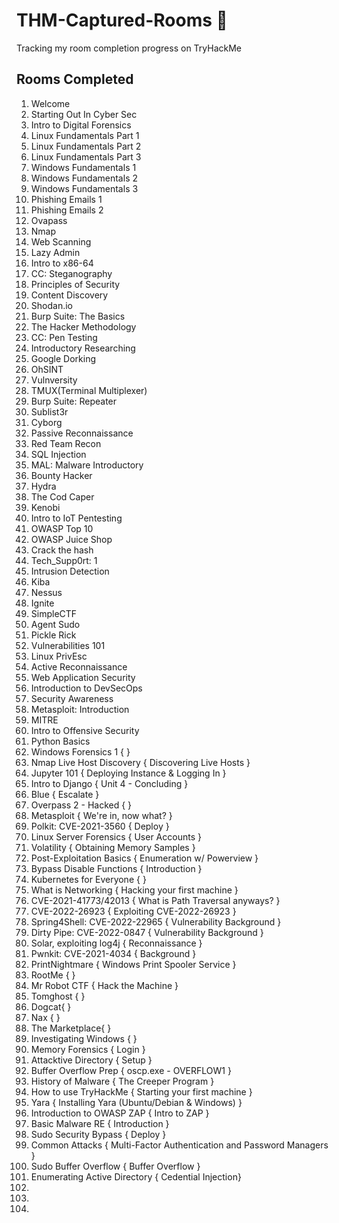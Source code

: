 # THM-Captured-Rooms 🚩
Tracking my room completion progress on TryHackMe 


## Rooms Completed 

1. Welcome
2. Starting Out In Cyber Sec
3. Intro to Digital Forensics
4. Linux Fundamentals Part 1 
5. Linux Fundamentals Part 2
6. Linux Fundamentals Part 3
7. Windows Fundamentals 1
8. Windows Fundamentals 2
9. Windows Fundamentals 3
10. Phishing Emails 1
11. Phishing Emails 2
12. Ovapass
13. Nmap
14. Web Scanning
15. Lazy Admin
16. Intro to x86-64
17. CC: Steganography
18. Principles of Security
19. Content Discovery
20. Shodan.io
21. Burp Suite: The Basics
22. The Hacker Methodology
23. CC: Pen Testing
24. Introductory Researching
25. Google Dorking
26. OhSINT
27. Vulnversity
28. TMUX(Terminal Multiplexer)
29. Burp Suite: Repeater
30. Sublist3r
31. Cyborg
32. Passive Reconnaissance
33. Red Team Recon
34. SQL Injection
35. MAL: Malware Introductory
36. Bounty Hacker
37. Hydra
38. The Cod Caper
39. Kenobi
40. Intro to IoT Pentesting
41. OWASP Top 10
42. OWASP Juice Shop
43. Crack the hash
44. Tech_Supp0rt: 1
45. Intrusion Detection
46. Kiba
47. Nessus
48. Ignite 
49. SimpleCTF
50. Agent Sudo
51. Pickle Rick 
52. Vulnerabilities 101
53. Linux PrivEsc
54. Active Reconnaissance
55. Web Application Security
56. Introduction to DevSecOps
57. Security Awareness 
58. Metasploit: Introduction
59. MITRE
60. Intro to Offensive Security
61. Python Basics
62. Windows Forensics 1 { }
63. Nmap Live Host Discovery { Discovering Live Hosts }
64. Jupyter 101 { Deploying Instance & Logging In }
65. Intro to Django { Unit 4 - Concluding }
66. Blue { Escalate }
67. Overpass 2 - Hacked {  }
68. Metasploit { We're in, now what? }
69. Polkit: CVE-2021-3560 { Deploy }
70. Linux Server Forensics { User Accounts }
71. Volatility { Obtaining Memory Samples }
72. Post-Exploitation Basics { Enumeration w/ Powerview }
73. Bypass Disable Functions { Introduction }
74. Kubernetes for Everyone { }
75. What is Networking { Hacking your first machine }
76. CVE-2021-41773/42013 { What is Path Traversal anyways? }
77. CVE-2022-26923 { Exploiting CVE-2022-26923 }
78. Spring4Shell: CVE-2022-22965 { Vulnerability Background }
79. Dirty Pipe: CVE-2022-0847 { Vulnerability Background }
80. Solar, exploiting log4j { Reconnaissance }
81. Pwnkit: CVE-2021-4034 { Background }
82. PrintNightmare { Windows Print Spooler Service }
83. RootMe {  }
84. Mr Robot CTF { Hack the Machine }
85. Tomghost {  }
86. Dogcat{  }
87. Nax {  }
88. The Marketplace{  }
89. Investigating Windows {  }
90. Memory Forensics { Login }
91. Attacktive Directory { Setup }
92. Buffer Overflow Prep { oscp.exe - OVERFLOW1 }
93. History of Malware { The Creeper Program }
94. How to use TryHackMe { Starting your first machine }
95. Yara {  Installing Yara (Ubuntu/Debian & Windows) }
96. Introduction to OWASP ZAP { Intro to ZAP }
97. Basic Malware RE { Introduction }
98. Sudo Security Bypass { Deploy }
99. Common Attacks { Multi-Factor Authentication and Password Managers }
100. Sudo Buffer Overflow { Buffer Overflow }
101. Enumerating Active Directory { Cedential Injection}
102. 
103. 
104. 
 


